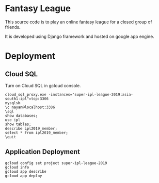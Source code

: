 # Fantasy League
This source code is to play an online fantasy league for a closed group of friends.

It is developed using Django framework and hosted on google app engine. 

# Deployment
## Cloud SQL
Turn on Cloud SQL in gcloud console.
```
cloud_sql_proxy.exe -instances="super-ipl-league-2019:asia-south1:ipl"=tcp:3306
mysqlsh
\c nayan@localhost:3306
\sql
show databases;
use ipl
show tables;
describe ipl2019_member;
select * from ipl2019_member;
\quit
```
## Application Deployment
```
gcloud config set project super-ipl-league-2019
gcloud info
gcloud app describe
gcloud app deploy
```